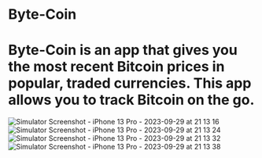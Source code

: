# Byte-Coin
# Byte-Coin is an app that gives you the most recent Bitcoin prices in popular, traded currencies. This app allows you to track Bitcoin on the go.
![Simulator Screenshot - iPhone 13 Pro - 2023-09-29 at 21 13 16](https://github.com/sta5129/Byte-Coin/assets/83985934/e372a030-fc9c-4a48-9d1c-ff10a1b2a823)
![Simulator Screenshot - iPhone 13 Pro - 2023-09-29 at 21 13 24](https://github.com/sta5129/Byte-Coin/assets/83985934/3deefa97-a676-47cd-9303-9a0ff5aab298)
![Simulator Screenshot - iPhone 13 Pro - 2023-09-29 at 21 13 32](https://github.com/sta5129/Byte-Coin/assets/83985934/20b6df71-290d-421e-ba17-b482f651a641)
![Simulator Screenshot - iPhone 13 Pro - 2023-09-29 at 21 13 38](https://github.com/sta5129/Byte-Coin/assets/83985934/d31794cf-f1f2-40da-804b-9a89b81e74f0)
